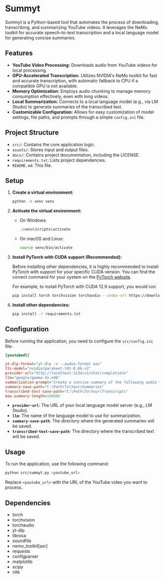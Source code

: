 # Summyt

Summyt is a Python-based tool that automates the process of downloading, transcribing, and summarizing YouTube videos. It leverages the NeMo toolkit for accurate speech-to-text transcription and a local language model for generating concise summaries.

## Features

- **YouTube Video Processing:** Downloads audio from YouTube videos for local processing.
- **GPU-Accelerated Transcription:** Utilizes NVIDIA's NeMo toolkit for fast and accurate transcription, with automatic fallback to CPU if a compatible GPU is not available.
- **Memory Optimization:** Employs audio chunking to manage memory consumption effectively, even with long videos.
- **Local Summarization:** Connects to a local language model (e.g., via LM Studio) to generate summaries of the transcribed text.
- **Customizable Configuration:** Allows for easy customization of model settings, file paths, and prompts through a simple `config.ini` file.

## Project Structure

- `src/`: Contains the core application logic.
- `assets/`: Stores input and output files.
- `docs/`: Contains project documentation, including the LICENSE.
- `requirements.txt`: Lists project dependencies.
- `README.md`: This file.

## Setup

1.  **Create a virtual environment:**

    ```bash
    python -m venv venv
    ```

2.  **Activate the virtual environment:**

    - On Windows:
        ```bash
        .\venv\Scripts\activate
        ```
    - On macOS and Linux:
        ```bash
        source venv/bin/activate
        ```

3.  **Install PyTorch with CUDA support (Recommended):**

    Before installing other dependencies, it is highly recommended to install PyTorch with support for your specific CUDA version. You can find the correct command for your system on the [PyTorch website](https://pytorch.org/get-started/locally/).

    For example, to install PyTorch with CUDA 12.9 support, you would run:

    ```bash
    pip install torch torchvision torchaudio --index-url https://download.pytorch.org/whl/cu129
    ```

4.  **Install other dependencies:**

    ```bash
    pip install -r requirements.txt
    ```

## Configuration

Before running the application, you need to configure the `src/config.ini` file:

```ini
[youtubedl]

yt-dlp-format="yt-dlp -x --audio-format wav"
tts-model="nvidia/parakeet-tdt-0.6b-v2"
provider-url="http://localhost:1234/v1/chat/completions"
llm="google/gemma-3n-e4b"
summarization-prompt="Create a concise summary of the following audio transcript..."
summary-save-path="C:\Path\To\Your\Summaries"
transcribed-text-save-path="C:\Path\To\Your\Transcripts"
max-summary-length=100000
```

- **`provider-url`**: The URL of your local language model server (e.g., LM Studio).
- **`llm`**: The name of the language model to use for summarization.
- **`summary-save-path`**: The directory where the generated summaries will be saved.
- **`transcribed-text-save-path`**: The directory where the transcribed text will be saved.

## Usage

To run the application, use the following command:

```bash
python src/summyt.py <youtube_url>
```

Replace `<youtube_url>` with the URL of the YouTube video you want to process.

## Dependencies

- torch
- torchvision
- torchaudio
- yt-dlp
- librosa
- soundfile
- nemo_toolkit[asr]
- requests
- configparser
- matplotlib
- scipy
- nltk
